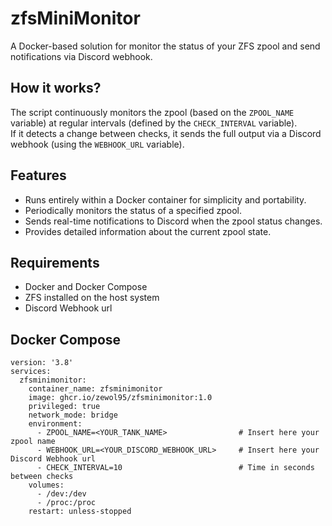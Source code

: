 # zfsMiniMonitor
A Docker-based solution for monitor the status of your ZFS zpool and send notifications via Discord webhook.

## How it works?
The script continuously monitors the zpool (based on the `ZPOOL_NAME` variable) at regular intervals (defined by the `CHECK_INTERVAL` variable). \
If it detects a change between checks, it sends the full output via a Discord webhook (using the `WEBHOOK_URL` variable).

## Features
- Runs entirely within a Docker container for simplicity and portability.
- Periodically monitors the status of a specified zpool.
- Sends real-time notifications to Discord when the zpool status changes.
- Provides detailed information about the current zpool state.

## Requirements
- Docker and Docker Compose
- ZFS installed on the host system
- Discord Webhook url

## Docker Compose

```
version: '3.8'
services:
  zfsminimonitor:
    container_name: zfsminimonitor
    image: ghcr.io/zewol95/zfsminimonitor:1.0
    privileged: true
    network_mode: bridge
    environment:
      - ZPOOL_NAME=<YOUR_TANK_NAME>                # Insert here your zpool name
      - WEBHOOK_URL=<YOUR_DISCORD_WEBHOOK_URL>     # Insert here your Discord Webhook url
      - CHECK_INTERVAL=10                          # Time in seconds between checks
    volumes:
      - /dev:/dev
      - /proc:/proc
    restart: unless-stopped

```

